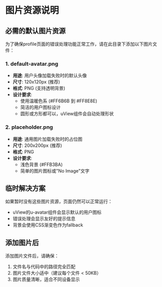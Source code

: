 # 图片资源说明

## 必需的默认图片资源

为了确保profile页面的错误处理功能正常工作，请在此目录下添加以下图片文件：

### 1. default-avatar.png
- **用途**: 用户头像加载失败时的默认头像
- **尺寸**: 120x120px (推荐)
- **格式**: PNG (支持透明背景)
- **设计要求**: 
  - 使用温暖色系 (#FF6B6B 到 #FF8E8E)
  - 简洁的用户图标设计
  - 圆形或方形都可以，uView组件会自动处理形状

### 2. placeholder.png
- **用途**: 通用图片加载失败时的占位图
- **尺寸**: 200x200px (推荐)
- **格式**: PNG
- **设计要求**:
  - 浅色背景 (#FFB3BA)
  - 简单的图片图标或"No Image"文字

## 临时解决方案

如果暂时没有这些图片资源，页面仍然可以正常运行：
- uView的u-avatar组件会显示默认的用户图标
- 错误处理会显示友好的提示信息
- 背景会使用CSS渐变色作为fallback

## 添加图片后

添加图片文件后，请确保：
1. 文件名与代码中的路径完全匹配
2. 图片文件大小适中（建议每个文件 < 50KB）
3. 图片质量清晰，适合不同设备显示